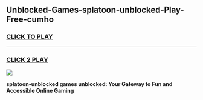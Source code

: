 
## Unblocked-Games-splatoon-unblocked-Play-Free-cumho
<h3>
<a href="https://premium76.site?title=splatoon-unblocked&ref=12A">CLICK TO PLAY</a></h3>
<hr>

<h3>
<a href="https://premium76.site?title=splatoon-unblocked&ref=12A">CLICK 2 PLAY</a>
  
</h3>

<a href="https://premium76.site?title=splatoon-unblocked&ref=12A"><img src="https://clearcache.store/games.png"></a>


**splatoon-unblocked games unblocked: Your Gateway to Fun and Accessible Online Gaming**
